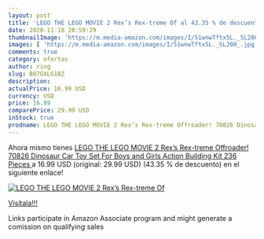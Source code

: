 ```yaml
---
layout: post
title: 'LEGO THE LEGO MOVIE 2 Rex’s Rex-treme Of al 43.35 % de descuento'
date: 2020-11-18 20:59:29
thumbnailImage: 'https://m.media-amazon.com/images/I/51wnwTftx5L._SL200_.jpg'
images: [ 'https://m.media-amazon.com/images/I/51wnwTftx5L._SL200_.jpg' ]
comments: true
category: ofertas
author: ring
slug: B07GXLG1BZ
description:
actualPrice: 16.99 USD
currency: USD
price: 16.99
comparePrice: 29.99 USD
inStock: true
prodname: LEGO THE LEGO MOVIE 2 Rex’s Rex-treme Offroader! 70826 Dinosaur Car Toy Set For Boys and Girls  Action Building Kit  236 Pieces 
---
```


Ahora mismo tienes [LEGO THE LEGO MOVIE 2 Rex’s Rex-treme Offroader! 70826 Dinosaur Car Toy Set For Boys and Girls  Action Building Kit  236 Pieces ](https://www.amazon.com/dp/B07GXLG1BZ/?tag=tolees-20) a 16.99 USD (original: 29.99 USD) (43.35 %  de descuento) en el siguiente enlace!

[![LEGO THE LEGO MOVIE 2 Rex’s Rex-treme Of](https://m.media-amazon.com/images/I/51wnwTftx5L._SL200_.jpg)](https://www.amazon.com/dp/B07GXLG1BZ/?tag=tolees-20)

[Visítala!!!](https://www.amazon.com/dp/B07GXLG1BZ/?tag=tolees-20)

Links participate in Amazon Associate program and might generate a comission on qualifying sales
